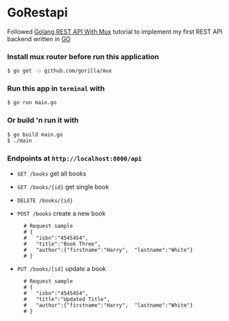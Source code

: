 # GoRestapi

Followed [Golang REST API With Mux](https://www.youtube.com/watch?v=SonwZ6MF5BE "Golang REST API With Mux") tutorial to implement my first REST API backend written in [GO](https://golang.org/ "GO Lang")

### Install mux router before run this application
```BASH
$ go get -u github.com/gorilla/mux
```

### Run this app in `terminal` with
```BASH
$ go run main.go
```

### Or build 'n run it with
```BASH
$ go build main.go
$ ./main
```

### Endpoints at `http://localhost:8000/api`
* `GET /books` get all books
* `GET /books/{id}` get single book
* `DELETE /books/{id}`
* `POST /books` create a new book
  ```
    # Request sample
    # {
    #   "isbn":"4545454",
    #   "title":"Book Three",
    #   "author":{"firstname":"Harry",  "lastname":"White"}
    # }
  ```

* `PUT /books/[id]` update a book
  ```
    # Request sample
    # {
    #   "isbn":"4545454",
    #   "title":"Updated Title",
    #   "author":{"firstname":"Harry",  "lastname":"White"}
    # }
  ```
